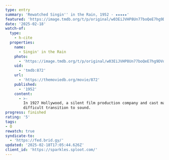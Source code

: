 ```yaml
---
type: entry
summary: 'Rewatched Singin'' in the Rain, 1952 - ★★★★★'
featured: 'https://image.tmdb.org/t/p/original/w03EiJVHP8Un77boQeE7hg9DVdU.jpg'
date: '2025-02-18'
watch-of:
  type:
    - h-cite
  properties:
    name:
      - Singin' in the Rain
    photo:
      - 'https://image.tmdb.org/t/p/original/w03EiJVHP8Un77boQeE7hg9DVdU.jpg'
    uid:
      - 'tmdb:872'
    url:
      - 'https://themoviedb.org/movie/872'
    published:
      - '1952'
    content:
      - >-
        In 1927 Hollywood, a silent film production company and cast make a
        difficult transition to sound.
progress: finished
rating: '5'
tags:
- O
rewatch: true
syndicate-to:
  - 'https://fed.brid.gy/'
updated: '2025-02-18T17:05:44.626Z'
client_id: 'https://sparkles.sploot.com/'
---
```



